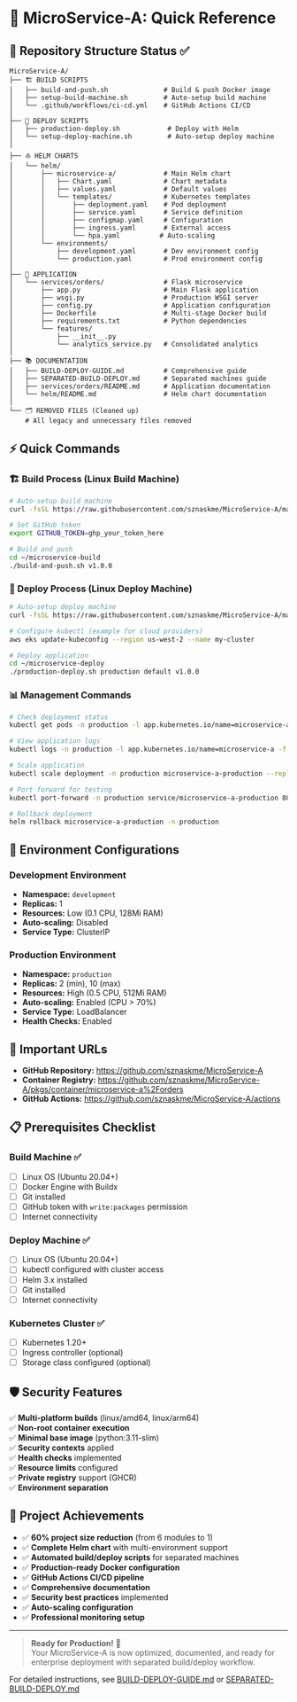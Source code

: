 # 🚀 MicroService-A: Quick Reference

## 📁 Repository Structure Status ✅

```
MicroService-A/
├── 🏗️ BUILD SCRIPTS
│   ├── build-and-push.sh              # Build & push Docker image
│   ├── setup-build-machine.sh         # Auto-setup build machine
│   └── .github/workflows/ci-cd.yml    # GitHub Actions CI/CD
│
├── 🚀 DEPLOY SCRIPTS  
│   ├── production-deploy.sh            # Deploy with Helm
│   └── setup-deploy-machine.sh         # Auto-setup deploy machine
│
├── ⛵ HELM CHARTS
│   └── helm/
│       ├── microservice-a/            # Main Helm chart
│       │   ├── Chart.yaml             # Chart metadata
│       │   ├── values.yaml            # Default values
│       │   └── templates/             # Kubernetes templates
│       │       ├── deployment.yaml    # Pod deployment
│       │       ├── service.yaml       # Service definition
│       │       ├── configmap.yaml     # Configuration
│       │       ├── ingress.yaml       # External access
│       │       └── hpa.yaml          # Auto-scaling
│       └── environments/
│           ├── development.yaml       # Dev environment config
│           └── production.yaml        # Prod environment config
│
├── 🐳 APPLICATION
│   └── services/orders/               # Flask microservice
│       ├── app.py                     # Main Flask application
│       ├── wsgi.py                    # Production WSGI server
│       ├── config.py                  # Application configuration  
│       ├── Dockerfile                 # Multi-stage Docker build
│       ├── requirements.txt           # Python dependencies
│       └── features/
│           ├── __init__.py
│           └── analytics_service.py   # Consolidated analytics
│
├── 📚 DOCUMENTATION
│   ├── BUILD-DEPLOY-GUIDE.md          # Comprehensive guide
│   ├── SEPARATED-BUILD-DEPLOY.md      # Separated machines guide
│   ├── services/orders/README.md      # Application documentation
│   └── helm/README.md                 # Helm chart documentation
│
└── 🗂️ REMOVED FILES (Cleaned up)
    # All legacy and unnecessary files removed
```

## ⚡ Quick Commands

### 🏗️ Build Process (Linux Build Machine)
```bash
# Auto-setup build machine
curl -fsSL https://raw.githubusercontent.com/sznaskme/MicroService-A/main/setup-build-machine.sh | bash

# Set GitHub token
export GITHUB_TOKEN=ghp_your_token_here

# Build and push
cd ~/microservice-build
./build-and-push.sh v1.0.0
```

### 🚀 Deploy Process (Linux Deploy Machine)  
```bash
# Auto-setup deploy machine
curl -fsSL https://raw.githubusercontent.com/sznaskme/MicroService-A/main/setup-deploy-machine.sh | bash

# Configure kubectl (example for cloud providers)
aws eks update-kubeconfig --region us-west-2 --name my-cluster

# Deploy application
cd ~/microservice-deploy
./production-deploy.sh production default v1.0.0
```

### 📊 Management Commands
```bash
# Check deployment status
kubectl get pods -n production -l app.kubernetes.io/name=microservice-a

# View application logs
kubectl logs -n production -l app.kubernetes.io/name=microservice-a -f

# Scale application
kubectl scale deployment -n production microservice-a-production --replicas=3

# Port forward for testing
kubectl port-forward -n production service/microservice-a-production 8080:80

# Rollback deployment
helm rollback microservice-a-production -n production
```

## 🎯 Environment Configurations

### Development Environment
- **Namespace:** `development`
- **Replicas:** 1
- **Resources:** Low (0.1 CPU, 128Mi RAM)
- **Auto-scaling:** Disabled
- **Service Type:** ClusterIP

### Production Environment  
- **Namespace:** `production`
- **Replicas:** 2 (min), 10 (max)
- **Resources:** High (0.5 CPU, 512Mi RAM)
- **Auto-scaling:** Enabled (CPU > 70%)
- **Service Type:** LoadBalancer
- **Health Checks:** Enabled

## 🔗 Important URLs

- **GitHub Repository:** https://github.com/sznaskme/MicroService-A
- **Container Registry:** https://github.com/sznaskme/MicroService-A/pkgs/container/microservice-a%2Forders
- **GitHub Actions:** https://github.com/sznaskme/MicroService-A/actions

## 📋 Prerequisites Checklist

### Build Machine ✅
- [ ] Linux OS (Ubuntu 20.04+)
- [ ] Docker Engine with Buildx
- [ ] Git installed
- [ ] GitHub token with `write:packages` permission
- [ ] Internet connectivity

### Deploy Machine ✅
- [ ] Linux OS (Ubuntu 20.04+)  
- [ ] kubectl configured with cluster access
- [ ] Helm 3.x installed
- [ ] Git installed
- [ ] Internet connectivity

### Kubernetes Cluster ✅
- [ ] Kubernetes 1.20+
- [ ] Ingress controller (optional)
- [ ] Storage class configured (optional)

## 🛡️ Security Features

✅ **Multi-platform builds** (linux/amd64, linux/arm64)  
✅ **Non-root container execution**  
✅ **Minimal base image** (python:3.11-slim)  
✅ **Security contexts** applied  
✅ **Health checks** implemented  
✅ **Resource limits** configured  
✅ **Private registry** support (GHCR)  
✅ **Environment separation**  

## 🎉 Project Achievements

- ✅ **60% project size reduction** (from 6 modules to 1)
- ✅ **Complete Helm chart** with multi-environment support
- ✅ **Automated build/deploy scripts** for separated machines
- ✅ **Production-ready Docker configuration** 
- ✅ **GitHub Actions CI/CD pipeline**
- ✅ **Comprehensive documentation**
- ✅ **Security best practices** implemented
- ✅ **Auto-scaling configuration**
- ✅ **Professional monitoring setup**

---

> **Ready for Production!** 🚀  
> Your MicroService-A is now optimized, documented, and ready for enterprise deployment with separated build/deploy workflow.

For detailed instructions, see [BUILD-DEPLOY-GUIDE.md](BUILD-DEPLOY-GUIDE.md) or [SEPARATED-BUILD-DEPLOY.md](SEPARATED-BUILD-DEPLOY.md)
